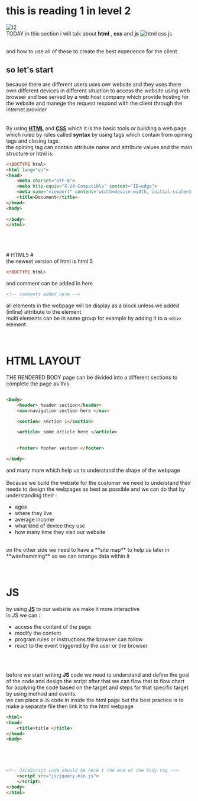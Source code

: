 # this is reading 1 in level 2 #
![l2](https://japanesequizzes.com/wp-content/uploads/2016/02/Level-02.png)
<br>
TODAY in this section i will talk about **html** , **css** and **js**
![html css js](https://www.pngix.com/pngfile/middle/224-2240638_logotipos-de-html5-javascript-y-css3-html-css.png)

<br>
and how to use all of these to create the best experience for the client 


<br>

## so let's start ##
because there are different users uses owr website  and they uses there own different devices in different situation to access the website using web browser and bee served by a web host company which provide hosting for the website and manege the request respond with the client through the internet provider 
<br>
<br>
<br>
By using [**HTML**](https://www.w3schools.com/html/default.asp) and [**CSS**](https://www.w3schools.com/css/default.asp) which it is the basic tools or building a web page which ruled by rules called **syntax** by using tags which contain from opining tags and closing tags.<br>
the opining tag can contain attribute name and attribute values and the main structure or html is: 
<br>
```html
<!DOCTYPE html>
<html lang="en">
<head>
	<meta charset="UTF-8">
	<meta http-equiv="X-UA-Compatible" content="IE=edge">
	<meta name="viewport" content="width=device-width, initial-scale=1.0">
	<title>Document</title>
</head>
<body>
	
</body>
</html>
```
<br>
<br>
<br>
# HTML5 #
<br>
the newest version of html is html 5 

```html
<!DOCTYPE html>
```
and comment can be added in here

```html
<!-- comments added here -->
```

all elements in the webpage will be display as a block unless we added (inline) attribute to the element 
<br>
multi elements can be in same group for example by adding it to a `<div>` element 
<br>
<br>
<br>
# HTML LAYOUT #
THE RENDERED BODY page  can be divided into a different sections to complete the page as this <br>
```html

<body>
    <header> header section</header>
    <nav>navigation section here </nav>

    <section> section 1</section>

    <article> some article here </article>

    
	<footer> footer section </footer>

</body>

```
and many more which help us to understand the shape of the webpage
<br>
<br>
Because we build the website for the customer we need to understand their needs to design the webpages as best as possible and we can do that by understanding their :
- ages
- where they live
- average income
- what kind of device they use 
- how many time they visit our website

<br>
on the other side we need to have a **site map** to help us later in **wireframming** so we can arrange data within it

<br>     
<br>     
<br>     

# JS #
by using [**JS**](https://www.w3schools.com/js/default.asp) to our website we make it more interactive <br>
in JS we can :
- access the content of the page 
- modify the content 
- program rules or instructions the browser can follow 
- react to the event triggered by the user or the browser 

<br>
<br>

before we start writing **JS** code we need to understand and define the goal of the code and design the script after that we can flow that to flow chart for applying the code based on the target and steps for that specific target by using method and events.
<br>
we can place a `JS` code in inside the html page but the best practice is to make a separate file then link it to the html webpage 
```html
<html>
<head>
	<title>title </title>
</head>
<body>





<!-- JavaScript code should be here t the end of the body tag -->
	<script src="js/jquery.min.js">
    </script>
</body>
</html>
```